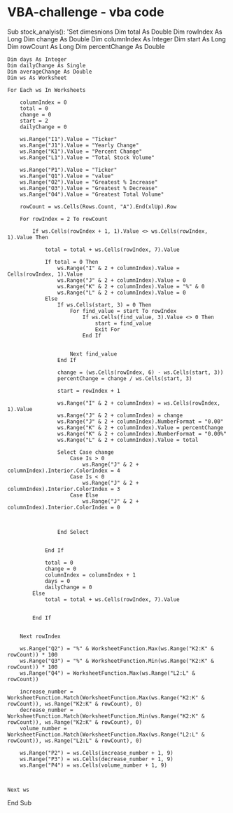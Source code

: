 # VBA-challenge - vba code 

Sub stock_analyis():
    'Set dimesnions
    Dim total As Double
    Dim rowIndex As Long
    Dim change As Double
    Dim columnIndex As Integer
    Dim start As Long
    Dim rowCount As Long
    Dim percentChange As Double
    
    Dim days As Integer
    Dim dailyChange As Single
    Dim averageChange As Double
    Dim ws As Worksheet
    
    For Each ws In Worksheets
    
        columnIndex = 0
        total = 0
        change = 0
        start = 2
        dailyChange = 0
        
        ws.Range("I1").Value = "Ticker"
        ws.Range("J1").Value = "Yearly Change"
        ws.Range("K1").Value = "Percent Change"
        ws.Range("L1").Value = "Total Stock Volume"
        
        ws.Range("P1").Value = "Ticker"
        ws.Range("Q1").Value = "value"
        ws.Range("O2").Value = "Greatest % Increase"
        ws.Range("O3").Value = "Greatest % Decrease"
        ws.Range("O4").Value = "Greatest Total Volume"
        
        rowCount = ws.Cells(Rows.Count, "A").End(xlUp).Row
        
        For rowIndex = 2 To rowCount
        
            If ws.Cells(rowIndex + 1, 1).Value <> ws.Cells(rowIndex, 1).Value Then
            
                total = total + ws.Cells(rowIndex, 7).Value
                
                If total = 0 Then
                    ws.Range("I" & 2 + columnIndex).Value = Cells(rowIndex, 1).Value
                    ws.Range("J" & 2 + columnIndex).Value = 0
                    ws.Range("K" & 2 + columnIndex).Value = "%" & 0
                    ws.Range("L" & 2 + columnIndex).Value = 0
                Else
                    If ws.Cells(start, 3) = 0 Then
                        For find_value = start To rowIndex
                            If ws.Cells(find_value, 3).Value <> 0 Then
                                start = find_value
                                Exit For
                            End If
                            
                        
                        Next find_value
                    End If
                    
                    change = (ws.Cells(rowIndex, 6) - ws.Cells(start, 3))
                    percentChange = change / ws.Cells(start, 3)
                    
                    start = rowIndex + 1
                    
                    ws.Range("I" & 2 + columnIndex) = ws.Cells(rowIndex, 1).Value
                    ws.Range("J" & 2 + columnIndex) = change
                    ws.Range("J" & 2 + columnIndex).NumberFormat = "0.00"
                    ws.Range("K" & 2 + columnIndex).Value = percentChange
                    ws.Range("K" & 2 + columnIndex).NumberFormat = "0.00%"
                    ws.Range("L" & 2 + columnIndex).Value = total
                    
                    Select Case change
                        Case Is > 0
                            ws.Range("J" & 2 + columnIndex).Interior.ColorIndex = 4
                        Case Is < 0
                            ws.Range("J" & 2 + columnIndex).Interior.ColorIndex = 3
                        Case Else
                            ws.Range("J" & 2 + columnIndex).Interior.ColorIndex = 0
                            
                        
                    
                    End Select
                    
                
                End If
                
                total = 0
                change = 0
                columnIndex = columnIndex + 1
                days = 0
                dailyChange = 0
            Else
                total = total + ws.Cells(rowIndex, 7).Value
                 
            
            End If
            
        
        Next rowIndex
        
        ws.Range("Q2") = "%" & WorksheetFunction.Max(ws.Range("K2:K" & rowCount)) * 100
        ws.Range("Q3") = "%" & WorksheetFunction.Min(ws.Range("K2:K" & rowCount)) * 100
        ws.Range("Q4") = WorksheetFunction.Max(ws.Range("L2:L" & rowCount))
        
        increase_number = WorksheetFunction.Match(WorksheetFunction.Max(ws.Range("K2:K" & rowCount)), ws.Range("K2:K" & rowCount), 0)
        decrease_number = WorksheetFunction.Match(WorksheetFunction.Min(ws.Range("K2:K" & rowCount)), ws.Range("K2:K" & rowCount), 0)
        volume_number = WorksheetFunction.Match(WorksheetFunction.Max(ws.Range("L2:L" & rowCount)), ws.Range("L2:L" & rowCount), 0)
        
        ws.Range("P2") = ws.Cells(increase_number + 1, 9)
        ws.Range("P3") = ws.Cells(decrease_number + 1, 9)
        ws.Range("P4") = ws.Cells(volume_number + 1, 9)
        
                
    
    Next ws
    
      

End Sub


